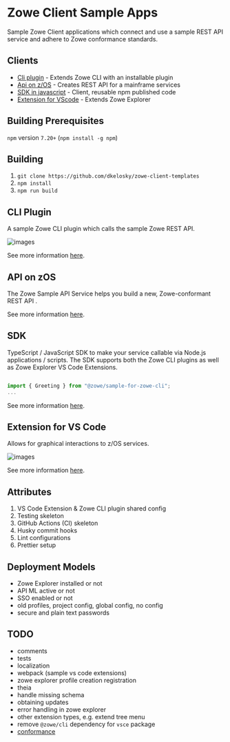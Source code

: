 # Zowe Client Sample Apps

Sample Zowe Client applications which connect and use a sample REST API service and adhere to Zowe
conformance standards.

## Clients

* [Cli plugin](#cli-plugin) - Extends Zowe CLI with an installable plugin
* [Api on z/OS](#api-on-zos) - Creates REST API for a mainframe services
* [SDK in javascript](#sdk) - Client, reusable npm published code
* [Extension for VScode](#extension-for-vs-code) - Extends Zowe Explorer

## Building Prerequisites

`npm` version `7.20+` (`npm install -g npm`)

## Building

1. `git clone https://github.com/dkelosky/zowe-client-templates`
2. `npm install`
3. `npm run build`

## CLI Plugin

A sample Zowe CLI plugin which calls the sample Zowe REST API.

![images](./packages/cli/doc/images/cli.png)

See more information [here](./packages/cli/README.md).

## API on zOS

The Zowe Sample API Service helps you build a new, Zowe-conformant REST API .

See more information [here](https://github.com/zowe/sample-spring-boot-api-service/tree/master/zowe-rest-api-sample-spring#zowe-sample-api-service).

## SDK

TypeScript / JavaScript SDK to make your service callable via Node.js applications / scripts. The SDK supports both the Zowe CLI plugins as well as Zowe Explorer VS Code Extensions.

```typescript

import { Greeting } from "@zowe/sample-for-zowe-cli";
...

```

See more information [here](./packages/api/README.md).

## Extension for VS Code

Allows for graphical interactions to z/OS services.

![images](./packages/vsce/doc/images/vsce.png)

See more information [here](./packages/vsce/README.md).

## Attributes

1. VS Code Extension & Zowe CLI plugin shared config
2. Testing skeleton
3. GitHub Actions (CI) skeleton
4. Husky commit hooks
5. Lint configurations
6. Prettier setup

## Deployment Models

* Zowe Explorer installed or not
* API ML active or not
* SSO enabled or not
* old profiles, project config, global config, no config
* secure and plain text passwords

## TODO

* comments
* tests
* localization
* webpack (sample vs code extensions)
* zowe explorer profile creation registration
* theia
* handle missing schema
* obtaining updates
* error handling in zowe explorer
* other extension types, e.g. extend tree menu
* remove `@zowe/cli` dependency for `vsce` package
* [conformance](https://github.com/zowe/vscode-extension-for-zowe/blob/62e4eb21302ca3fde479dfe0210aa51831b0ebc3/docs/README-Conformance.md)
